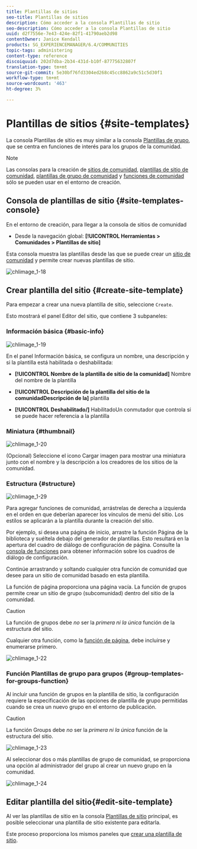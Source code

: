```yaml
---
title: Plantillas de sitios
seo-title: Plantillas de sitios
description: Cómo acceder a la consola Plantillas de sitio
seo-description: Cómo acceder a la consola Plantillas de sitio
uuid: d2f7556e-7e43-424e-82f1-41790aeb2d98
contentOwner: Janice Kendall
products: SG_EXPERIENCEMANAGER/6.4/COMMUNITIES
topic-tags: administering
content-type: reference
discoiquuid: 202d7dba-2b34-431d-b10f-87775632807f
translation-type: tm+mt
source-git-commit: 5e30bf76fd3304ed268c45cc8862a9c51c5d30f1
workflow-type: tm+mt
source-wordcount: '463'
ht-degree: 3%

---
```



# Plantillas de sitios {#site-templates}

La consola Plantillas de sitio es muy similar a la consola [Plantillas de grupo](tools-groups.md), que se centra en funciones de interés para los grupos de la comunidad.

>[!NOTE]
>
>Las consolas para la creación de [sitios de comunidad](sites-console.md), [plantillas de sitio de comunidad](sites.md), [plantillas de grupo de comunidad](tools-groups.md) y [funciones de comunidad](functions.md) sólo se pueden usar en el entorno de creación.

## Consola de plantillas de sitio {#site-templates-console}

En el entorno de creación, para llegar a la consola de sitios de comunidad

* Desde la navegación global: **[!UICONTROL Herramientas > Comunidades > Plantillas de sitio]**

Esta consola muestra las plantillas desde las que se puede crear un [sitio de comunidad](sites-console.md) y permite crear nuevas plantillas de sitio.

![chlimage_1-18](assets/chlimage_1-18.png)

## Crear plantilla del sitio {#create-site-template}

Para empezar a crear una nueva plantilla de sitio, seleccione `Create`.

Esto mostrará el panel Editor del sitio, que contiene 3 subpaneles:

### Información básica {#basic-info}

![chlimage_1-19](assets/chlimage_1-19.png)

En el panel Información básica, se configura un nombre, una descripción y si la plantilla está habilitada o deshabilitada:

* **[!UICONTROL Nombre de la plantilla de sitio de la comunidad]**
Nombre del nombre de la plantilla

* **[!UICONTROL Descripción de la plantilla del sitio de la comunidadDescripción de la]**
plantilla

* **[!UICONTROL Deshabilitado/]**
HabilitadoUn conmutador que controla si se puede hacer referencia a la plantilla

### Miniatura    {#thumbnail}

![chlimage_1-20](assets/chlimage_1-20.png)

(Opcional) Seleccione el icono Cargar imagen para mostrar una miniatura junto con el nombre y la descripción a los creadores de los sitios de la comunidad.

### Estructura {#structure}

![chlimage_1-29](assets/chlimage_1-21.png)

Para agregar funciones de comunidad, arrástrelas de derecha a izquierda en el orden en que deberían aparecer los vínculos de menú del sitio. Los estilos se aplicarán a la plantilla durante la creación del sitio.

Por ejemplo, si desea una página de inicio, arrastre la función Página de la biblioteca y suéltela debajo del generador de plantillas. Esto resultará en la apertura del cuadro de diálogo de configuración de página. Consulte la [consola de funciones](functions.md) para obtener información sobre los cuadros de diálogo de configuración.

Continúe arrastrando y soltando cualquier otra función de comunidad que desee para un sitio de comunidad basado en esta plantilla.

La función de página proporciona una página vacía. La función de grupos permite crear un sitio de grupo (subcomunidad) dentro del sitio de la comunidad.

>[!CAUTION]
>
>La función de grupos debe *no* ser la *primera ni la única* función de la estructura del sitio.
>
>Cualquier otra función, como la [función de página](functions.md#page-function), debe incluirse y enumerarse primero.

![chlimage_1-22](assets/chlimage_1-22.png)

### Función Plantillas de grupo para grupos {#group-templates-for-groups-function}

Al incluir una función de grupos en la plantilla de sitio, la configuración requiere la especificación de las opciones de plantilla de grupo permitidas cuando se crea un nuevo grupo en el entorno de publicación.

>[!CAUTION]
>
>La función Groups debe *no* ser la *primera ni la única* función de la estructura del sitio.

![chlimage_1-23](assets/chlimage_1-23.png)

Al seleccionar dos o más plantillas de grupo de comunidad, se proporciona una opción al administrador del grupo al crear un nuevo grupo en la comunidad.

![chlimage_1-24](assets/chlimage_1-24.png)

## Editar plantilla del sitio{#edit-site-template}

Al ver las plantillas de sitio en la consola [Plantillas de sitio](#site-templates-console) principal, es posible seleccionar una plantilla de sitio existente para editarla.

Este proceso proporciona los mismos paneles que [crear una plantilla de sitio](#create-site-template).
